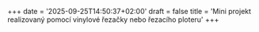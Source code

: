 +++
date = '2025-09-25T14:50:37+02:00'
draft = false
title = 'Mini projekt realizovaný pomocí vinylové řezačky nebo řezacího ploteru'
+++

